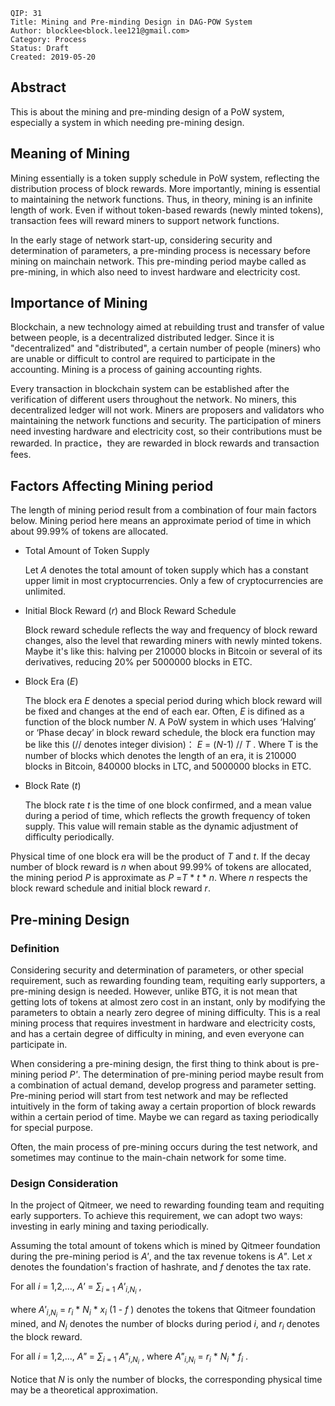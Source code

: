     QIP: 31
    Title: Mining and Pre-minding Design in DAG-POW System
    Author: blocklee<block.lee121@gmail.com>
    Category: Process
    Status: Draft
    Created: 2019-05-20

## Abstract

This is about the mining and pre-minding design of a PoW system, especially a system in which needing pre-mining design.

## Meaning of Mining

Mining essentially is a token supply schedule in PoW system, reflecting the distribution process of block rewards. More importantly, mining is essential to maintaining the network functions. Thus, in theory, mining is an infinite length of work. Even if without token-based rewards (newly minted tokens), transaction fees will reward miners to support network functions. 

In the early stage of network start-up, considering security and determination of parameters, a pre-minding process is necessary before mining on mainchain network. This pre-minding period maybe called as pre-mining, in which also need to invest hardware and electricity cost.

## Importance of Mining

Blockchain, a new technology aimed at rebuilding trust and transfer of value between people, is a decentralized distributed ledger. Since it is "decentralized" and "distributed", a certain number of people (miners) who are unable or difficult to control are required to participate in the accounting. Mining is a process of gaining accounting rights.

Every transaction in blockchain system can be established after the verification of different users throughout the network. No miners, this decentralized ledger will not work. Miners are proposers and validators who maintaining the network functions and security. The participation of miners need investing hardware and electricity cost, so their contributions must be rewarded. In practice，they are rewarded in block rewards and transaction fees.

## Factors Affecting Mining period

The length of mining period result from a combination of four main factors below. Mining period here means an approximate period of time in which about 99.99% of tokens are allocated.

- Total Amount of Token Supply 

  Let _A_ denotes the total amount of token supply which has a constant upper limit in most cryptocurrencies. Only a few of cryptocurrencies are unlimited. 

- Initial Block Reward (_r_) and Block Reward Schedule 

  Block reward schedule reflects the way and frequency of block reward changes, also the level that rewarding miners with newly minted tokens.  Maybe it's like this: halving per 210000 blocks in Bitcoin or several of its derivatives, reducing 20% per 5000000 blocks in ETC.

- Block Era (_E_)

  The block era _E_ denotes a special period during which block reward will be fixed and changes at the end of each ear. Often, _E_ is difined as a function of the block number _N_. A PoW system in  which uses ‘Halving’ or ‘Phase decay’ in block reward schedule, the block era function may be like this (// denotes integer division)： _E_ = (_N_-1) // _T_ . Where T is the number of blocks which denotes the length of an era, it is 210000 blocks in Bitcoin, 840000 blocks in LTC, and 5000000 blocks in ETC. 

- Block Rate (_t_)

  The block rate _t_ is the time of one block confirmed, and a mean value during a period of time, which reflects the growth frequency of token supply. This value will remain stable as the dynamic adjustment of difficulty periodically.

Physical time of one block era will be the product of _T_ and _t_. If the decay number of block reward is _n_ when about 99.99% of tokens are allocated, the mining period _P_ is approximate as _P_ =_T_ \* _t_ \* _n_.  Where _n_  respects the block reward schedule and initial block reward _r_. 


## Pre-mining Design

### Definition

Considering security and determination of parameters, or other special requirement, such as rewarding founding team, requiting early supporters, a pre-mining design is needed. However, unlike BTG, it is not mean that getting lots of tokens at almost zero cost in an instant, only by modifying the parameters to obtain a nearly zero degree of mining difficulty. This is a real mining process that requires investment in hardware and electricity costs, and has a certain degree of difficulty in mining, and even everyone can participate in. 

When considering a pre-mining design, the first thing to think about is pre-mining period _P'_. The determination of pre-mining period maybe result from a combination of actual demand, develop progress and parameter setting. Pre-mining period will start from test network and may be reflected intuitively in the form of taking away a certain proportion of block rewards within a certain period of time. Maybe we can regard as taxing periodically for special purpose.

Often, the main process of pre-mining occurs during the test network, and sometimes may continue to the main-chain network for some time.

### Design Consideration

In the project of Qitmeer, we need to rewarding founding team and requiting early supporters. To achieve this requirement, we can adopt two ways: investing in early mining and taxing periodically.

Assuming the total amount of tokens which is mined by Qitmeer foundation during the pre-mining period is _A'_, and the tax revenue tokens is _A"_. Let _x_ denotes the foundation's fraction of hashrate, and _f_ denotes the tax rate. 

For all _i_ = 1,2,..., 
 _A'_ = _&sum;_<sub>_i_ = 1</sub> _A'_<sub>_i_,_N<sub>i</sub>_</sub> ,

where _A'_<sub>_i_,_N<sub>i</sub>_</sub> = _r<sub>i</sub>_ * _N<sub>i</sub>_ * _x<sub>i</sub>_ (1 - _f_ ) denotes the tokens that Qitmeer foundation mined, and _N<sub>i</sub>_ denotes the number of blocks during period _i_, and _r<sub>i</sub>_ denotes the block reward.

 For all _i_ = 1,2,..., 
_A"_ = _&sum;_<sub>_i_ = 1</sub> _A"_<sub>_i_,_N<sub>i</sub>_</sub> ,
where _A"_<sub>_i_,_N<sub>i</sub>_</sub> = _r<sub>i</sub>_ * _N<sub>i</sub>_ * _f<sub>i</sub>_ .

Notice that _N_ is only the number of blocks, the corresponding physical time may be a theoretical approximation.



